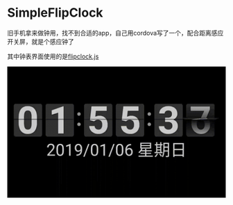 # SimpleFlipClock

旧手机拿来做钟用，找不到合适的app，自己用cordova写了一个，配合距离感应开关屏，就是个感应钟了

其中钟表界面使用的是[flipclock.js](http://flipclockjs.com)

![截图](https://github.com/luq885/SimpleFlipClock/blob/master/screen.gif?raw=true)
